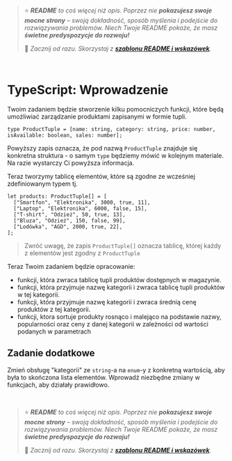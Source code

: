> ⭐ ***README** to coś więcej niż opis. Poprzez nie **pokazujesz swoje mocne strony** – swoją dokładność, sposób myślenia i podejście do rozwiązywania problemów. Niech Twoje README pokaże, że masz **świetne predyspozycje do rozwoju!***
> 
> 🎁 *Zacznij od razu. Skorzystaj z **[szablonu README i wskazówek](https://github.com/devmentor-pl/readme-template)**.* 

&nbsp;


# TypeScript: Wprowadzenie

Twoim zadaniem będzie stworzenie kilku pomocniczych funkcji, które będą umożliwiać zarządzanie produktami zapisanymi w formie tupli.

```
type ProductTuple = [name: string, category: string, price: number, isAvailable: boolean, sales: number];
```

Powyższy zapis oznacza, że pod nazwą `ProductTuple` znajduje się konkretna struktura - o samym `type` będziemy mówić w kolejnym materiale. Na razie wystarczy Ci powyższa informacja.

Teraz tworzymy tablicę elementów, które są zgodne ze wcześniej zdefiniowanym typem tj.

```
let products: ProductTuple[] = [
  ["Smartfon", "Elektronika", 3000, true, 11],
  ["Laptop", "Elektronika", 6000, false, 15],
  ["T-shirt", "Odzież", 50, true, 13],
  ["Bluza", "Odzież", 150, false, 99],
  ["Lodówka", "AGD", 2000, true, 22],
];
```

> Zwróć uwagę, że zapis `ProductTuple[]` oznacza tablicę, której każdy z elementów jest zgodny z `ProductTuple`

Teraz Twoim zadaniem będzie opracowanie:
- funkcji, która zwraca tablicę tupli produktów dostępnych w magazynie.
- funkcji, która przyjmuje nazwę kategorii i zwraca tablicę tupli produktów w tej kategorii.
- funkcji, która przyjmuje nazwę kategorii i zwraca średnią cenę produktów z tej kategorii.
- funkcji, ktora sortuje produkty rosnąco i malejąco na podstawie nazwy, popularności oraz ceny z danej kategorii w zależności od wartości podanych w parametrach


## Zadanie dodatkowe

Zmień obsługę "kategorii" ze `string`-a na `enum`-y z konkretną wartością, aby była to skończona lista elementów. Wprowadź niezbędne zmiany w funkcjach, aby działały prawidłowo. 

&nbsp;

> ⭐ ***README** to coś więcej niż opis. Poprzez nie **pokazujesz swoje mocne strony** – swoją dokładność, sposób myślenia i podejście do rozwiązywania problemów. Niech Twoje README pokaże, że masz **świetne predyspozycje do rozwoju!***
> 
> 🎁 *Zacznij od razu. Skorzystaj z **[szablonu README i wskazówek](https://github.com/devmentor-pl/readme-template)**.* 
